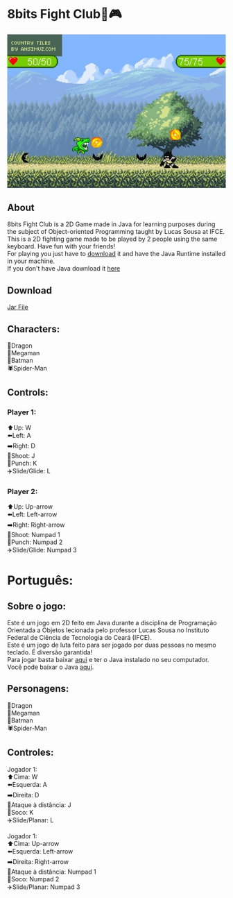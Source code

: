 # 8bits Fight Club:boxing_glove::video_game:


![Screenshot of the game](/src/resources/screenshot.jpg?raw=true "Screenshot")

## About
8bits Fight Club is a 2D Game made in Java for learning purposes during the subject of Object-oriented Programming taught by Lucas Sousa at IFCE.<br>
This is a 2D fighting game made to be played by 2 people using the same keyboard. Have fun with your friends! <br>
For playing you just have to [download](https://github.com/Hilbertmf/8bitsFightClub/raw/master/8BitsFightClub.jar) it and have the Java Runtime installed in your machine.<br>
If you don't have Java download it [here](https://www.java.com/en/download/manual.jsp)

## Download
[Jar File](https://github.com/Hilbertmf/8bitsFightClub/raw/master/8BitsFightClub.jar)
## Characters: <br>
:dragon:Dragon <br>
:robot:Megaman <br>
:bat:Batman <br>
:spider:Spider-Man <br>

## Controls:
### Player 1: <br>
:arrow_up:Up: W <br>
:arrow_left:Left: A <br>
:arrow_right:Right: D <br>
:bow_and_arrow:Shoot: J <br>
:boxing_glove:Punch: K <br>
:airplane:Slide/Glide: L <br>

### Player 2: <br>
:arrow_up:Up: Up-arrow <br>
:arrow_left:Left: Left-arrow <br>
:arrow_right:Right: Right-arrow <br>
:bow_and_arrow:Shoot: Numpad 1 <br>
:boxing_glove:Punch: Numpad 2 <br>
:airplane:Slide/Glide: Numpad 3 <br>

# Português:
## Sobre o jogo:
Este é um jogo em 2D feito em Java durante a disciplina de Programação Orientada a Objetos lecionada pelo professor Lucas Sousa no Instituto Federal de Ciência de Tecnologia do Ceará (IFCE).<br>
Este é um jogo de luta feito para ser jogado por duas pessoas no mesmo teclado. É diversão garantida!<br>
Para jogar basta baixar [aqui](https://github.com/Hilbertmf/8bitsFightClub/raw/master/8BitsFightClub.jar) e ter o Java instalado no seu computador.<br>
Você pode baixar o Java [aqui](https://www.java.com/en/download/manual.jsp).

## Personagens:
:dragon:Dragon <br>
:robot:Megaman <br>
:bat:Batman <br>
:spider:Spider-Man <br>

## Controles:
Jogador 1: <br>
:arrow_up:Cima: W <br>
:arrow_left:Esquerda: A <br>
:arrow_right:Direita: D <br>
:bow_and_arrow:Ataque à distância: J <br>
:boxing_glove:Soco: K <br>
:airplane:Slide/Planar: L <br>

Jogador 1: <br>
:arrow_up:Cima: Up-arrow <br>
:arrow_left:Esquerda: Left-arrow <br>
:arrow_right:Direita: Right-arrow <br>
:bow_and_arrow:Ataque à distância: Numpad 1 <br>
:boxing_glove:Soco: Numpad 2 <br>
:airplane:Slide/Planar: Numpad 3 <br>
